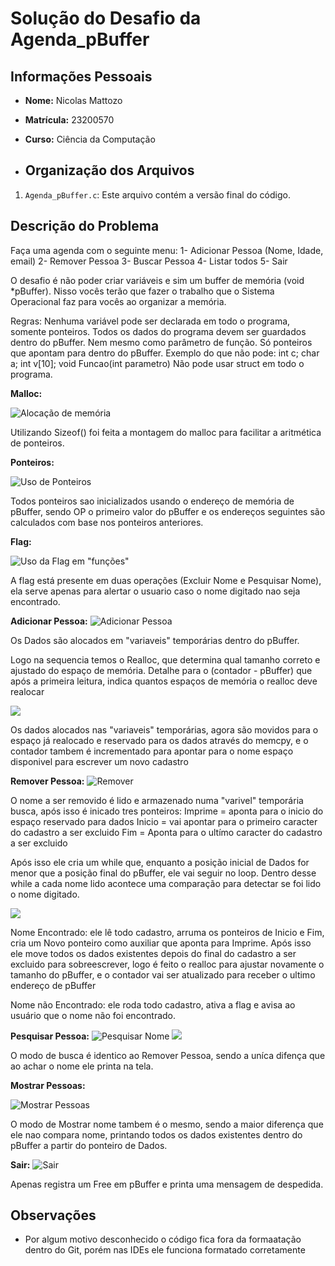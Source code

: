 # Solução do Desafio da Agenda_pBuffer

## Informações Pessoais
- **Nome:** Nicolas Mattozo
- **Matrícula:** 23200570
- **Curso:** Ciência da Computação

- ## Organização dos Arquivos
1. `Agenda_pBuffer.c`: Este arquivo contém a versão final do código.

## Descrição do Problema
Faça uma agenda com o seguinte menu:
1- Adicionar Pessoa (Nome, Idade, email)
2- Remover Pessoa
3- Buscar Pessoa
4- Listar todos
5- Sair

O desafio é não poder criar variáveis e sim um buffer de memória (void *pBuffer). Nisso vocês terão que fazer o trabalho que o Sistema Operacional faz para vocês ao organizar a memória.

Regras:
Nenhuma variável pode ser declarada em todo o programa, somente ponteiros. Todos os dados do programa devem ser guardados dentro do pBuffer.
Nem mesmo como parâmetro de função. Só ponteiros que apontam para dentro do pBuffer.
Exemplo do que não pode: int c; char a; int v[10];  void Funcao(int parametro)
Não pode usar struct em todo o programa.


**Malloc:**

![Alocação de memória](malloc.png)

Utilizando Sizeof() foi feita a montagem do malloc para facilitar a aritmética de ponteiros.

**Ponteiros:**

![Uso de Ponteiros](ponteiros.png)

Todos ponteiros sao inicializados usando o endereço de memória de pBuffer, sendo OP o primeiro valor do pBuffer e os endereços seguintes são calculados com base nos ponteiros anteriores.

 **Flag:**

![Uso da Flag em "funções"](flag.png)

A flag está presente em duas operações (Excluir Nome e Pesquisar Nome), ela serve apenas para alertar o usuario caso o nome digitado nao seja encontrado.


**Adicionar Pessoa:**
![Adicionar Pessoa](case1-1.png)

Os Dados são alocados em "variaveis" temporárias dentro do pBuffer.

Logo na sequencia temos o Realloc, que determina qual tamanho correto e ajustado do espaço de memória. Detalhe para o (contador - pBuffer) que após a primeira leitura, indica quantos espaços de memória o realloc deve realocar

![](case1-2.png)

Os dados alocados nas "variaveis" temporárias, agora são movidos para o espaço já realocado e reservado para os dados através do memcpy, e o contador tambem é incrementado para apontar para o nome espaço disponivel para escrever um novo cadastro

**Remover Pessoa:**
![Remover](case2-1.png)

O nome a ser removido é lido e armazenado numa "varivel" temporária busca, após isso é inicado tres ponteiros:
Imprime = aponta para o inicio do espaço reservado para dados
Inicio = vai apontar para o primeiro caracter do cadastro a ser excluido
Fim = Aponta para o ultímo caracter do cadastro a ser excluido

Após isso ele cria um while que, enquanto a posição inicial de Dados for menor que a posição final do pBuffer, ele vai seguir no loop.
Dentro desse while a cada nome lido acontece uma comparação para detectar se foi lido o nome digitado.

![](case2-2.png)

Nome Encontrado: ele lê todo cadastro, arruma os ponteiros de Inicio e Fim, cria um Novo ponteiro como auxiliar que aponta para Imprime.
Após isso ele move todos os dados existentes depois do final do cadastro a ser excluido para sobreescrever, logo é feito o realloc para ajustar novamente o tamanho do pBuffer, e o contador vai ser atualizado para receber o ultimo endereço de pBuffer

Nome não Encontrado: ele roda todo cadastro, ativa a flag e avisa ao usuário que o nome não foi encontrado.

**Pesquisar Pessoa:**
![Pesquisar Nome](case3-1.png)
![](case3-2.png)

O modo de busca é identico ao Remover Pessoa, sendo a uníca difença que ao achar o nome ele printa na tela.

**Mostrar Pessoas:**

![Mostrar Pessoas](case4-1.png)

O modo de Mostrar nome tambem é o mesmo, sendo a maior diferença que ele nao compara nome, printando todos os dados existentes dentro do pBuffer a partir do ponteiro de Dados.


**Sair:**
![Sair](case5-1.png)

Apenas registra um Free em pBuffer e printa uma mensagem de despedida.


## Observações
- Por algum motivo desconhecido o código fica fora da formaatação dentro do Git, porém nas IDEs ele funciona formatado corretamente
